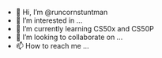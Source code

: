 - 👋 Hi, I’m @runcornstuntman
- 👀 I’m interested in ...
- 🌱 I’m currently learning CS50x and CS50P
- 💞️ I’m looking to collaborate on ...
- 📫 How to reach me ...

<!---
runcornstuntman/runcornstuntman is a ✨ special ✨ repository because its `README.md` (this file) appears on your GitHub profile.
You can click the Preview link to take a look at your changes.
--->
